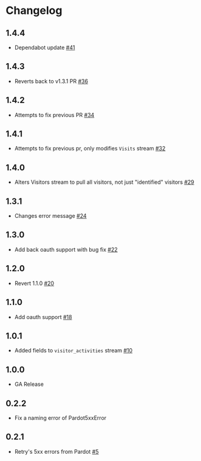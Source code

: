 # Changelog

## 1.4.4
  * Dependabot update [#41](https://github.com/singer-io/tap-pardot/pull/41)

## 1.4.3
  * Reverts back to v1.3.1 PR [#36](https://github.com/singer-io/tap-pardot/pull/36)

## 1.4.2
  * Attempts to fix previous PR [#34](https://github.com/singer-io/tap-pardot/pull/34)

## 1.4.1
  * Attempts to fix previous pr, only modifies `Visits` stream [#32](https://github.com/singer-io/tap-pardot/pull/32)

## 1.4.0
  * Alters Visitors stream to pull all visitors, not just "identified" visitors [#29](https://github.com/singer-io/tap-pardot/pull/29)

## 1.3.1
  * Changes error message [#24](https://github.com/singer-io/tap-pardot/pull/24)

## 1.3.0
  * Add back oauth support with bug fix [#22](https://github.com/singer-io/tap-pardot/pull/22)

## 1.2.0
  * Revert 1.1.0 [#20](https://github.com/singer-io/tap-pardot/pull/20)

## 1.1.0
  * Add oauth support [#18](https://github.com/singer-io/tap-pardot/pull/18)

## 1.0.1
  * Added fields to `visitor_activities` stream [#10](https://github.com/singer-io/tap-pardot/pull/10)

## 1.0.0
  * GA Release

## 0.2.2
  * Fix a naming error of Pardot5xxError

## 0.2.1
  * Retry's 5xx errors from Pardot [#5](https://github.com/singer-io/tap-pardot/pull/5)